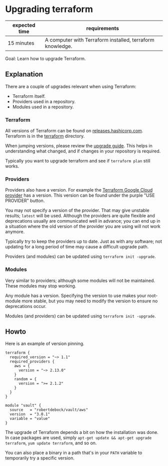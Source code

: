 # Upgrading terraform

| expected time | requirements                                              |
|---------------|-----------------------------------------------------------|
| 15 minutes    | A computer with Terraform installed, terraform knowledge. |

Goal: Learn how to upgrade Terraform.

## Explanation

There are a couple of upgrades relevant when using Terraform:

- Terraform itself.
- Providers used in a repository.
- Modules used in a repository.

### Terraform

All versions of Terraform can be found on [releases.hashicorp.com](https://releases.hashicorp.com). Terraform is in the [terraform](https://releases.hashicorp.com/terraform/) directory.

When jumping versions, please review the [upgrade guide](https://www.terraform.io/language/upgrade-guides). This helps in understanding what changed, and if changes in your repository is required.

Typically you want to upgrade terraform and see if `terraform plan` still works.

### Providers

Providers also have a version. For example the [Terraform Google Cloud provider](https://registry.terraform.io/providers/hashicorp/google/latest/docs) has a version. This version can be found under the purple "USE PROVIDER" button.

You may not specify a version of the provider. That may give unstable results; `latest` will be used. Although the providers are quite flexible and deprecations usually are communicated well in advance; you can end up in a situation where the old version of the provider you are using will not work anymore.

Typically try to keep the providers up to date. Just as with any software; not updating for a long period of time may cause a difficult upgrade path.

Providers (and modules) can be updated using `terraform init -upgrade`.

### Modules

Very similar to providers; although some modules will not be maintained. These modules may stop working.

Any module has a version. Specifying the version to use makes your root-module more stable, but you may need to modify the version to ensure no deprecations occur.

Modules (and providers) can be updated using `terraform init -upgrade`.

## Howto

Here is an example of version pinning.

```hcl
terraform {
  required_version = "~> 1.1"
  required_providers {
    aws = {
      version = "~> 2.13.0"
    }
    random = {
      version = ">= 2.1.2"
    }
  }
}

module "vault" {
  source   = "robertdebock/vault/aws"
  version  = "3.0.1"
  variable = "value"
}
```

The upgrade of Terraform depends a bit on how the installation was done. In case packages are used, simply `apt-get update && apt-get upgrade terraform`, `yum update terraform`, and so on.

You can also place a binary in a path that's in your `PATH` variable to temporarily try a specific version.
